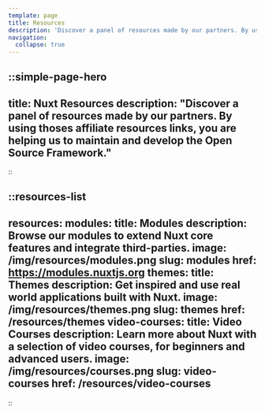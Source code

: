 ```yaml
---
template: page
title: Resources
description: 'Discover a panel of resources made by our partners. By using thoses affiliate resources links, you are helping us to maintain and develop the Nuxt Framework.'
navigation:
  collapse: true
---
```


::simple-page-hero
---
title: Nuxt Resources
description: "Discover a panel of resources made by our partners. By using thoses affiliate resources links, you are helping us to maintain and develop the Open Source Framework."
---
::

::resources-list
---
resources:
  modules:
    title: Modules
    description: Browse our modules to extend Nuxt core features and integrate third-parties.
    image: /img/resources/modules.png
    slug: modules
    href: https://modules.nuxtjs.org
  themes:
    title: Themes
    description: Get inspired and use real world applications built with Nuxt.
    image: /img/resources/themes.png
    slug: themes
    href: /resources/themes
  video-courses:
    title: Video Courses
    description: Learn more about Nuxt with a selection of video courses, for beginners and advanced users.
    image: /img/resources/courses.png
    slug: video-courses
    href: /resources/video-courses
---
::
